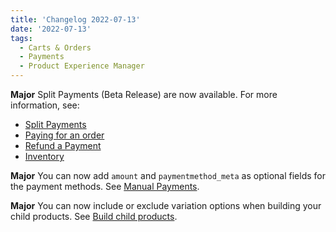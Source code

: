 ```yaml
---
title: 'Changelog 2022-07-13'
date: '2022-07-13'
tags:
  - Carts & Orders
  - Payments
  - Product Experience Manager
---
```

**Major** Split Payments (Beta Release) are now available. For more information, see:
  - [Split Payments](/docs/api/payments/payment-gateways-introduction)
  - [Paying for an order](/docs/api/payments/payment-gateways-introduction)
  - [Refund a Payment](/docs/api/payments/payment-gateways-introduction)
  - [Inventory](/docs/api/pxm/inventory)

**Major** You can now add `amount` and `paymentmethod_meta` as optional fields for the payment methods. See [Manual Payments](/docs/api/payments/payment-gateways-introduction).

**Major** You can now include or exclude variation options when building your child products. See [Build child products](/docs/api/pxm/products/build-child-products).
